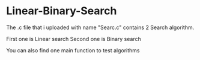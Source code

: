 # Linear-Binary-Search

The .c file that i uploaded with name "Searc.c" contains 2 Search algorithm.

First one is Linear search
Second one is Binary search

You can also find one main function to test algorithms
